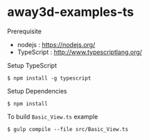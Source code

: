 away3d-examples-ts
==================
Prerequisite
* nodejs : https://nodejs.org/
* TypeScript : http://www.typescriptlang.org/

Setup TypeScript
```shell
$ npm install -g typescript
```

Setup Dependencies
```shell
$ npm install
```

To build ```Basic_View.ts``` example
```shell
$ gulp compile --file src/Basic_View.ts
```
